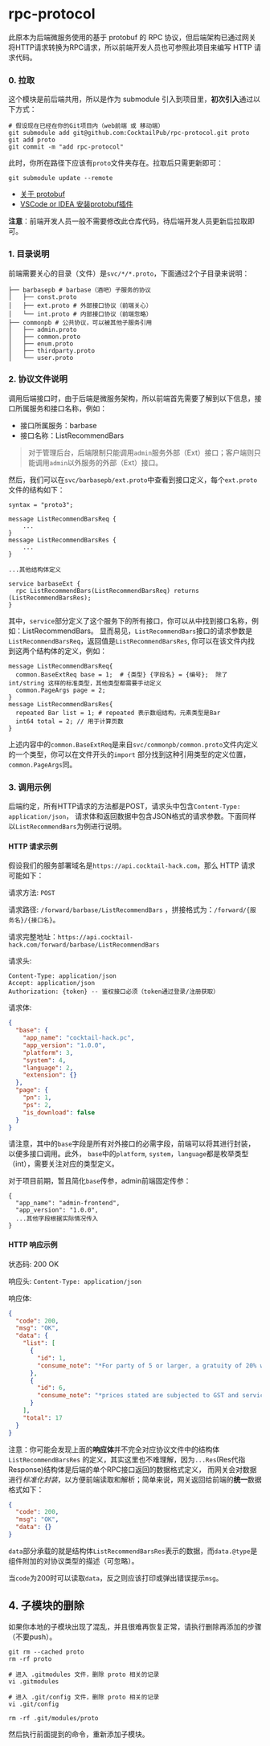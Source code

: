 # rpc-protocol

此原本为后端微服务使用的基于 protobuf 的 RPC 协议，但后端架构已通过网关将HTTP请求转换为RPC请求，所以前端开发人员也可参照此项目来编写
HTTP 请求代码。

### 0. 拉取

这个模块是前后端共用，所以是作为 submodule 引入到项目里，**初次引入**通过以下方式：

```shell
# 假设现在已经在你的Git项目内（web前端 或 移动端）
git submodule add git@github.com:CocktailPub/rpc-protocol.git proto
git add proto
git commit -m "add rpc-protocol"
```

此时，你所在路径下应该有`proto`文件夹存在。拉取后只需更新即可：

```shell
git submodule update --remote
```

- [关于 protobuf](https://protobuf.com.cn/overview/)
- [VSCode or IDEA 安装protobuf插件](https://juejin.cn/post/7357569755966996490)

**注意**：前端开发人员一般不需要修改此仓库代码，待后端开发人员更新后拉取即可。

### 1. 目录说明

前端需要关心的目录（文件）是`svc/*/*.proto`，下面通过2个子目录来说明：

```shell
├── barbasepb # barbase（酒吧）子服务的协议
│   ├── const.proto
│   ├── ext.proto # 外部接口协议（前端关心）
│   └── int.proto # 内部接口协议（前端忽略）
├── commonpb # 公共协议，可以被其他子服务引用
│   ├── admin.proto
│   ├── common.proto
│   ├── enum.proto
│   ├── thirdparty.proto
│   └── user.proto
```

### 2. 协议文件说明

调用后端接口时，由于后端是微服务架构，所以前端首先需要了解到以下信息，接口所属服务和接口名称，例如：

- 接口所属服务：barbase
- 接口名称：ListRecommendBars

> 对于管理后台，后端限制只能调用`admin`服务外部（Ext）接口；客户端则只能调用`admin`以外服务的外部（Ext）接口。

然后，我们可以在`svc/barbasepb/ext.proto`中查看到接口定义，每个`ext.proto`文件的结构如下：

```
syntax = "proto3";

message ListRecommendBarsReq {
    ...
}
message ListRecommendBarsRes {
    ...
}

...其他结构体定义

service barbaseExt {
  rpc ListRecommendBars(ListRecommendBarsReq) returns (ListRecommendBarsRes);
}
```

其中，`service`部分定义了这个服务下的所有接口，你可以从中找到接口名称，例如：ListRecommendBars。
显而易见，`ListRecommendBars`接口的请求参数是`ListRecommendBarsReq`，返回值是`ListRecommendBarsRes`,
你可以在该文件内找到这两个结构体的定义，例如：

```
message ListRecommendBarsReq{
  common.BaseExtReq base = 1;  # {类型} {字段名} = {编号};  除了int/string 这样的标准类型，其他类型都需要手动定义
  common.PageArgs page = 2;
}
message ListRecommendBarsRes{
  repeated Bar list = 1; # repeated 表示数组结构，元素类型是Bar
  int64 total = 2; // 用于计算页数
}
```

上述内容中的`common.BaseExtReq`是来自`svc/commonpb/common.proto`文件内定义的一个类型，你可以在文件开头的`import`
部分找到这种引用类型的定义位置，`common.PageArgs`同。

### 3. 调用示例

后端约定，所有HTTP请求的方法都是POST，请求头中包含`Content-Type: application/json`，
请求体和返回数据中包含JSON格式的请求参数。下面同样以`ListRecommendBars`为例进行说明。

#### HTTP 请求示例

假设我们的服务部署域名是`https://api.cocktail-hack.com`，那么 HTTP 请求可能如下：

请求方法: `POST`

请求路径: `/forward/barbase/ListRecommendBars`
，拼接格式为：`/forward/{服务名}/{接口名}`。

请求完整地址：`https://api.cocktail-hack.com/forward/barbase/ListRecommendBars`

请求头:

```
Content-Type: application/json
Accept: application/json
Authorization: {token} -- 鉴权接口必须（token通过登录/注册获取）
```

请求体:

```json
{
  "base": {
    "app_name": "cocktail-hack.pc",
    "app_version": "1.0.0",
    "platform": 3,
    "system": 4,
    "language": 2,
    "extension": {}
  },
  "page": {
    "pn": 1,
    "ps": 2,
    "is_download": false
  }
}
```

请注意，其中的`base`字段是所有对外接口的必需字段，前端可以将其进行封装，以便多接口调用。此外，
`base`中的`platform`, `system`，`language`都是枚举类型（int），需要关注对应的类型定义。

对于项目前期，暂且简化`base`传参，admin前端固定传参：

```
{
  "app_name": "admin-frontend",
  "app_version": "1.0.0",
  ...其他字段根据实际情况传入
}
```

#### HTTP 响应示例

状态码: 200 OK

响应头: `Content-Type: application/json`

响应体:

```json
{
  "code": 200,
  "msg": "OK",
  "data": {
    "list": [
      {
        "id": 1,
        "consume_note": "*For party of 5 or larger, a gratuity of 20% will be added to your bill automaticly.\nWe require each guest to order at least one drink. Thank you for understanding."
      },
      {
        "id": 6,
        "consume_note": "*prices stated are subjected to GST and service charge."
      }
    ],
    "total": 17
  }
}
```

注意：你可能会发现上面的**响应体**并不完全对应协议文件中的结构体`ListRecommendBarsRes`
的定义，其实这里也不难理解，因为`...Res`(Res代指Response)结构体是后端的单个RPC接口返回的数据格式定义，
而网关会对数据进行*标准化封装*，以方便前端读取和解析；简单来说，网关返回给前端的**统一**数据格式如下：

```json
{
  "code": 200,
  "msg": "OK",
  "data": {}
}
```

`data`部分承载的就是结构体`ListRecommendBarsRes`表示的数据，而`data.@type`是组件附加的对协议类型的描述（可忽略）。

当`code`为200时可以读取`data`，反之则应该打印或弹出错误提示`msg`。

## 4. 子模块的删除

如果你本地的子模块出现了混乱，并且很难再恢复正常，请执行删除再添加的步骤（不要push）。

```shell
git rm --cached proto
rm -rf proto

# 进入 .gitmodules 文件，删除 proto 相关的记录
vi .gitmodules

# 进入 .git/config 文件，删除 proto 相关的记录
vi .git/config

rm -rf .git/modules/proto
```

然后执行前面提到的命令，重新添加子模块。